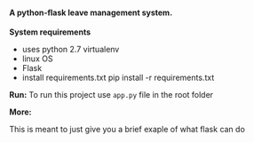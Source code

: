 #### A python-flask leave management system.

**System requirements**
 - uses python 2.7
        virtualenv <your env name>
 - linux OS
 - Flask
 - install requirements.txt
        pip install -r requirements.txt

**Run:**
To run this project use `app.py` file in the root folder

**More:**

This is meant to just give you a brief exaple of what flask can do
